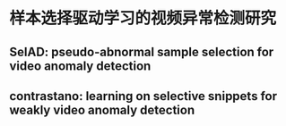 # 样本选择驱动学习的视频异常检测研究

## SelAD: pseudo-abnormal sample selection for video anomaly detection

## contrastano: learning on selective snippets for weakly video anomaly detection
